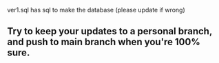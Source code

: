 ver1.sql has sql to make the database (please update if wrong)

## Try to keep your updates to a personal branch, and push to main branch when you're 100% sure.
